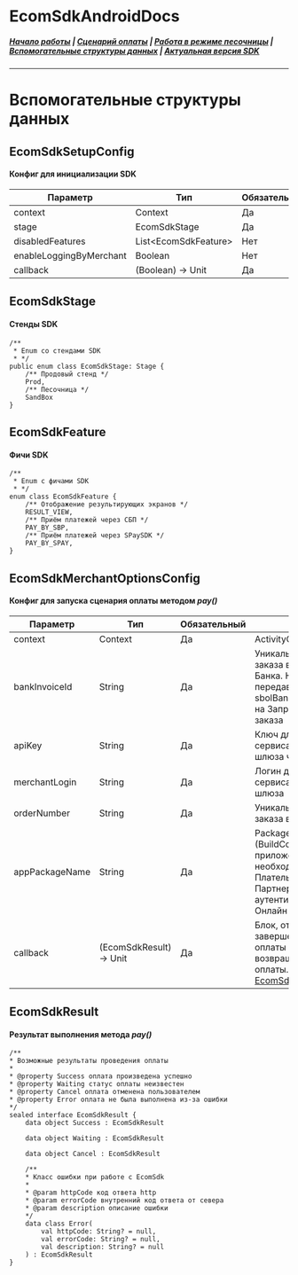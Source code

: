 # EcomSdkAndroidDocs

##### [Начало работы](https://sdkpay.github.io/EcomSdkAndroidDocs/start) | [Сценарий оплаты](https://sdkpay.github.io/EcomSdkAndroidDocs/payment_script) | [Работа в режиме песочницы](https://sdkpay.github.io/EcomSdkAndroidDocs/sandbox_mode) | [Вспомогательные структуры данных](https://sdkpay.github.io/EcomSdkAndroidDocs/data_structures) | [Актуальная версия SDK](https://sdkpay.github.io/EcomSdkAndroidDocs/version)
---
# Вспомогательные структуры данных

## EcomSdkSetupConfig
#### Конфиг для инициализации SDK

| Параметр               | Тип                    | Обязательный |
| ---------------------- | ---------------------- | ------------ |
| context                | Context                | Да           |
| stage                  | EcomSdkStage           | Да           |
| disabledFeatures       | List\<EcomSdkFeature\> | Нет          |
| enableLoggingByMerchant| Boolean                | Нет          |
| callback               | (Boolean) -> Unit      | Да           |

## EcomSdkStage
#### Стенды SDK
```
/**
 * Enum со стендами SDK
 * */
public enum class EcomSdkStage: Stage {
    /** Продовый стенд */
    Prod,
    /** Песочница */
    SandBox
}
```

## EcomSdkFeature
#### Фичи SDK
```
/**
 * Enum с фичами SDK
 * */
enum class EcomSdkFeature {
    /** Отображение результирующих экранов */
    RESULT_VIEW,
    /** Приём платежей через СБП */
    PAY_BY_SBP,
    /** Приём платежей через SPaySDK */
    PAY_BY_SPAY,
}
```

## EcomSdkMerchantOptionsConfig
#### Конфиг для запуска сценария оплаты методом *pay()*
|Параметр|Тип|Обязательный|Описание|
|---|---|---|---|
|context|Context|Да|ActivityContext приложения|
|bankInvoiceId|String|Да|Уникальный идентификатор заказа в Платежном шлюзе Банка. Необходимо передавать значение sbolBankInvoiceId из ответа на Запрос регистрации заказа|
|apiKey|String|Да|Ключ для работы с сервисами платежного шлюза через SDK|
|merchantLogin|String|Да|Логин для работы с сервисами платежного шлюза|
|orderNumber|String|Да|Уникальный идентификатор заказа в системе Партнера|
|appPackageName|String|Да|Package (BuildConfig.APPLICATION_ID) приложения, по которому необходимо вернуть Плательщика в приложение Партнера, после аутентификации в СберБанк Онлайн|
|callback|(EcomSdkResult) -> Unit|Да|Блок, отрабатыващий после завершения сценария оплаты Плательщиком, возвращающий результат оплаты.<br>[EcomSdkResult](https://github.com/sdkpay/EcomSdkAndroidDocs/edit/main/data_structures.md#ecomsdkresult)|

## EcomSdkResult
#### Результат выполнения метода *pay()*

```
/**
* Возможные результаты проведения оплаты
*
* @property Success оплата произведена успешно
* @property Waiting статус оплаты неизвестен
* @property Cancel оплата отменена пользователем
* @property Error оплата не была выполнена из-за ошибки
*/
sealed interface EcomSdkResult {
    data object Success : EcomSdkResult

    data object Waiting : EcomSdkResult

    data object Cancel : EcomSdkResult

    /**
    * Класс ошибки при работе с EcomSdk
    *
    * @param httpCode код ответа http
    * @param errorCode внутренний код ответа от севера
    * @param description описание ошибки
    */
    data class Error(
        val httpCode: String? = null,
        val errorCode: String? = null,
        val description: String? = null
    ) : EcomSdkResult
} 
```
